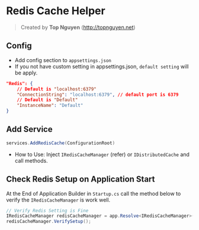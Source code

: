 ﻿# Redis Cache Helper
> Created by **Top Nguyen** (http://topnguyen.net)

## Config
- Add config section to `appsettings.json`
- If you not have custom setting in appsettings.json, `default setting` will be apply.

```json
"Redis": {
    // Default is "localhost:6379"
    "ConnectionString": "localhost:6379", // default port is 6379
    // Default is "Default"
    "InstanceName": "Default"
}
```

## Add Service
```csharp
services.AddRedisCache(ConfigurationRoot)
```
- How to Use: Inject `IRedisCacheManager` (refer) or `IDistributedCache` and call methods.

## Check Redis Setup on Application Start

At the End of Application Builder in `Startup.cs` call the method below to verify the `IRedisCacheManager` is work well.
```csharp
// Verify Redis Setting is Fine
IRedisCacheManager redisCacheManager = app.Resolve<IRedisCacheManager>();
redisCacheManager.VerifySetup();
```